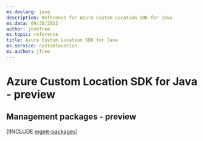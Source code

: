 ```yaml
---
ms.devlang: java
description: Reference for Azure Custom Location SDK for Java
ms.data: 09/30/2022
author: joshfree
ms.topic: reference
title: Azure Custom Location SDK for Java
ms.service: customlocation
ms.author: jfree
---
```

# Azure Custom Location SDK for Java - preview

## Management packages - preview
[!INCLUDE [mgmt-packages](custom-location-mgmt-index.md)]